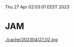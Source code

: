 Thu 27 Apr 02:03:01 EEST 2023
# JAM
<a href='./cache/202304/27_02.log'>./cache/202304/27_02.log</a>
